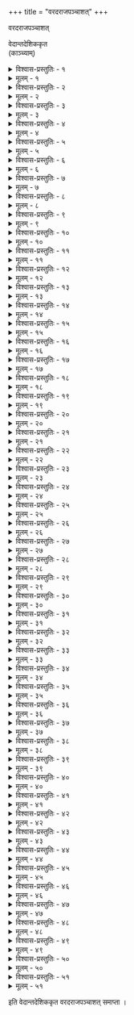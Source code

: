 +++
title = "वरदराजपञ्चाशत्"
+++
  
वरदराजपञ्चाशत्   
  
वेदान्तदेशिककृत  
(काञ्च्याम्)  


<details><summary>विश्वास-प्रस्तुतिः - १</summary>

द्विरदशिखरिसीम्ना सद्मवान् पद्मयोनेः  
तुरगसवनवेद्यां श्यामलो हव्यवाहः ।  
कलशजलधिकन्या वल्लरी कल्पशाखी  
कलयतु कुशलं नः कोऽपि कारुण्यराशिः ॥ १॥
</details>

<details><summary>मूलम् - १</summary>

द्विरदशिखरिसीम्ना सद्मवान् पद्मयोनेः  
तुरगसवनवेद्यां श्यामलो हव्यवाहः ।  
कलशजलधिकन्या वल्लरी कल्पशाखी  
कलयतु कुशलं नः कोऽपि कारुण्यराशिः ॥ १॥
</details>
  

<details><summary>विश्वास-प्रस्तुतिः - २</summary>

यस्यानुभावमधिगन्तुमशक्नुवन्तो  
मुह्यन्त्यभङ्गुरधियो मुनिसार्वभौमाः ।  
तस्यैव ते स्तुतिषु साहसमश्नुवानः  
क्षन्तव्य एष भवता करिशैलनाथ ॥ २॥
</details>

<details><summary>मूलम् - २</summary>

यस्यानुभावमधिगन्तुमशक्नुवन्तो  
मुह्यन्त्यभङ्गुरधियो मुनिसार्वभौमाः ।  
तस्यैव ते स्तुतिषु साहसमश्नुवानः  
क्षन्तव्य एष भवता करिशैलनाथ ॥ २॥
</details>
  

<details><summary>विश्वास-प्रस्तुतिः - ३</summary>

जानन्ननादिविहितानपराधवर्गान्  
स्वामिन् भयात्किमपि वक्तुमहं न शक्तः ।  
अव्याजवत्सल तथापि निरङ्कुशं मां  
वात्सल्यमेव भवतो मुखरीकरोति ॥ ३॥
</details>

<details><summary>मूलम् - ३</summary>

जानन्ननादिविहितानपराधवर्गान्  
स्वामिन् भयात्किमपि वक्तुमहं न शक्तः ।  
अव्याजवत्सल तथापि निरङ्कुशं मां  
वात्सल्यमेव भवतो मुखरीकरोति ॥ ३॥
</details>
  

<details><summary>विश्वास-प्रस्तुतिः - ४</summary>

किं व्याहरामि वरद स्तुतये कथं वा  
खद्योतवत्प्रलघु सङ्कुचितप्रकाशः ।  
तन्मे समर्पय मतिं च सरस्वतीं च  
त्वामञ्जसा स्तुतिपदैर्यदहं धिनोमि ॥ ४॥
</details>

<details><summary>मूलम् - ४</summary>

किं व्याहरामि वरद स्तुतये कथं वा  
खद्योतवत्प्रलघु सङ्कुचितप्रकाशः ।  
तन्मे समर्पय मतिं च सरस्वतीं च  
त्वामञ्जसा स्तुतिपदैर्यदहं धिनोमि ॥ ४॥
</details>
  

<details><summary>विश्वास-प्रस्तुतिः - ५</summary>

मच्छक्तिमात्रगणने किमिहास्ति शक्यं  
शक्येन वा तव करीश किमस्ति साध्यम् ।  
यद्यस्ति साधय मया तदपि त्वया वा  
किं वा भवेद्भवति किञ्चिदनीहमाने ॥ ५॥
</details>

<details><summary>मूलम् - ५</summary>

मच्छक्तिमात्रगणने किमिहास्ति शक्यं  
शक्येन वा तव करीश किमस्ति साध्यम् ।  
यद्यस्ति साधय मया तदपि त्वया वा  
किं वा भवेद्भवति किञ्चिदनीहमाने ॥ ५॥
</details>
  

<details><summary>विश्वास-प्रस्तुतिः - ६</summary>

स्तोत्रं मया विरचितं त्वदधीनवाचा  
त्वत्प्रीतये वरद यत्तदिदं न चित्रम् ।  
आवर्जयन्ति हृदयं खलु शिक्षकाणां  
मञ्जूनि पञ्जरशकुन्तविजल्पतानि ॥ ६॥
</details>

<details><summary>मूलम् - ६</summary>

स्तोत्रं मया विरचितं त्वदधीनवाचा  
त्वत्प्रीतये वरद यत्तदिदं न चित्रम् ।  
आवर्जयन्ति हृदयं खलु शिक्षकाणां  
मञ्जूनि पञ्जरशकुन्तविजल्पतानि ॥ ६॥
</details>
  

<details><summary>विश्वास-प्रस्तुतिः - ७</summary>

यं चक्षुषामविषयं हयमेधयज्वा  
द्राघीयसा सुचरितेन ददर्श वेधाः ।  
तं त्वां करीश करुणापरिणामतस्ते  
भूतानि हन्त निखिलानि निशामयन्ति ॥ ७॥
</details>

<details><summary>मूलम् - ७</summary>

यं चक्षुषामविषयं हयमेधयज्वा  
द्राघीयसा सुचरितेन ददर्श वेधाः ।  
तं त्वां करीश करुणापरिणामतस्ते  
भूतानि हन्त निखिलानि निशामयन्ति ॥ ७॥
</details>
  

<details><summary>विश्वास-प्रस्तुतिः - ८</summary>

तत्तत्पदैरुपहितेऽपि तुरङ्गमेधे  
शक्रादयो वरद पूर्वमलब्धभागाः ।  
अध्यक्षिते मखपतौ त्वयि चक्षुषैव  
हैरण्यगर्भ हविषां रसमन्वभूवन् ॥ ८॥
</details>

<details><summary>मूलम् - ८</summary>

तत्तत्पदैरुपहितेऽपि तुरङ्गमेधे  
शक्रादयो वरद पूर्वमलब्धभागाः ।  
अध्यक्षिते मखपतौ त्वयि चक्षुषैव  
हैरण्यगर्भ हविषां रसमन्वभूवन् ॥ ८॥
</details>
  

<details><summary>विश्वास-प्रस्तुतिः - ९</summary>

सर्गस्थितिप्रलयविभ्रमनाटिकायां  
शैलूषवद्विविधवेषपरिग्रहं त्वाम् ।  
सम्भावयन्ति हृदयेन करीश धन्याः  
संसारवारिनिधिसन्तरणैकपोतम् ॥ ९॥
</details>

<details><summary>मूलम् - ९</summary>

सर्गस्थितिप्रलयविभ्रमनाटिकायां  
शैलूषवद्विविधवेषपरिग्रहं त्वाम् ।  
सम्भावयन्ति हृदयेन करीश धन्याः  
संसारवारिनिधिसन्तरणैकपोतम् ॥ ९॥
</details>
  

<details><summary>विश्वास-प्रस्तुतिः - १०</summary>

प्राप्तोदयेषु वरद त्वदनुप्रवेशात्  
पद्मासनादिषु शिवादिषु कञ्चुकेषु ।  
तन्मात्रदर्शनविलोभितशेमुषीकाः  
तादात्म्यमूढमतयो निपतन्त्यधीराः ॥ १०॥
</details>

<details><summary>मूलम् - १०</summary>

प्राप्तोदयेषु वरद त्वदनुप्रवेशात्  
पद्मासनादिषु शिवादिषु कञ्चुकेषु ।  
तन्मात्रदर्शनविलोभितशेमुषीकाः  
तादात्म्यमूढमतयो निपतन्त्यधीराः ॥ १०॥
</details>
  

<details><summary>विश्वास-प्रस्तुतिः - ११</summary>

मध्ये विरिञ्चिशिवयोर्विहितावतारः  
ख्यातोऽपि तत्समतया तदिदं न चित्रम् ।  
मायावशेन मकरादि शरीरिणं त्वां  
तानेव पश्यति करीश यदेष लोकः ॥ ११॥
</details>

<details><summary>मूलम् - ११</summary>

मध्ये विरिञ्चिशिवयोर्विहितावतारः  
ख्यातोऽपि तत्समतया तदिदं न चित्रम् ।  
मायावशेन मकरादि शरीरिणं त्वां  
तानेव पश्यति करीश यदेष लोकः ॥ ११॥
</details>
  

<details><summary>विश्वास-प्रस्तुतिः - १२</summary>

ब्रह्मेति शङ्कर इतीन्द्र इति स्वराडि-  
त्यात्मेति सर्वमिति सर्वचराचरात्मन् ।  
हस्तीश सर्ववचसामवसानसीमां  
त्वां सर्वकारणमुशन्त्यनपाय वाचः ॥ १२॥
</details>

<details><summary>मूलम् - १२</summary>

ब्रह्मेति शङ्कर इतीन्द्र इति स्वराडि-  
त्यात्मेति सर्वमिति सर्वचराचरात्मन् ।  
हस्तीश सर्ववचसामवसानसीमां  
त्वां सर्वकारणमुशन्त्यनपाय वाचः ॥ १२॥
</details>
  

<details><summary>विश्वास-प्रस्तुतिः - १३</summary>

आशाधिपेषु गिरिशेषु चतुर्मुखेष्व-  
प्यव्याहता विधि निषेधमयी तवाज्ञा ।  
हस्तीश नित्यमनुपालनलङ्घनाभ्यां  
पुंसां शुभाशुभमयानि फलानि सूते ॥ १३॥
</details>

<details><summary>मूलम् - १३</summary>

आशाधिपेषु गिरिशेषु चतुर्मुखेष्व-  
प्यव्याहता विधि निषेधमयी तवाज्ञा ।  
हस्तीश नित्यमनुपालनलङ्घनाभ्यां  
पुंसां शुभाशुभमयानि फलानि सूते ॥ १३॥
</details>
  

<details><summary>विश्वास-प्रस्तुतिः - १४</summary>

त्रातापदि स्थितिपदं भरणं प्ररोहः  
छाया करीश सरसानि फलानि च त्वम् ।  
शाखागतत्रिदशवृन्दशकुन्तकानां  
किं नाम नासि महतां निगमद्रुमाणाम् ॥ १४॥
</details>

<details><summary>मूलम् - १४</summary>

त्रातापदि स्थितिपदं भरणं प्ररोहः  
छाया करीश सरसानि फलानि च त्वम् ।  
शाखागतत्रिदशवृन्दशकुन्तकानां  
किं नाम नासि महतां निगमद्रुमाणाम् ॥ १४॥
</details>
  

<details><summary>विश्वास-प्रस्तुतिः - १५</summary>

सामान्यबुद्धिजनकाश्च सदादिशब्दाः  
तत्त्वान्तरभ्रमकृतश्च शिवादि वाचः ।  
नारायणे त्वयि करीश वहन्त्यनन्यम्  
अन्वर्थवृत्तिपरिकल्पितमैककण्ठ्यम् ॥ १५॥
</details>

<details><summary>मूलम् - १५</summary>

सामान्यबुद्धिजनकाश्च सदादिशब्दाः  
तत्त्वान्तरभ्रमकृतश्च शिवादि वाचः ।  
नारायणे त्वयि करीश वहन्त्यनन्यम्  
अन्वर्थवृत्तिपरिकल्पितमैककण्ठ्यम् ॥ १५॥
</details>
  

<details><summary>विश्वास-प्रस्तुतिः - १६</summary>

सञ्चिन्तयन्त्यखिलहेयविपक्षभूतं  
शान्तोदितं शमवता हृदयेन धन्याः ।  
नित्यं परं वरद सर्वगतं सुसूक्ष्मं  
निष्पन्दनन्दथुमयं भवतः स्वरूपम् ॥ १६॥
</details>

<details><summary>मूलम् - १६</summary>

सञ्चिन्तयन्त्यखिलहेयविपक्षभूतं  
शान्तोदितं शमवता हृदयेन धन्याः ।  
नित्यं परं वरद सर्वगतं सुसूक्ष्मं  
निष्पन्दनन्दथुमयं भवतः स्वरूपम् ॥ १६॥
</details>
  

<details><summary>विश्वास-प्रस्तुतिः - १७</summary>

विश्वातिशायि सुखरूप यदात्मकस्त्वं  
व्यक्तिं करीश कथयन्ति तदात्मकां ते ।  
येनाधिरोहति मतिस्त्वदुपासकानां  
सा किं त्वमेव तव वेति वितर्कडोलाम् ॥ १७॥
</details>

<details><summary>मूलम् - १७</summary>

विश्वातिशायि सुखरूप यदात्मकस्त्वं  
व्यक्तिं करीश कथयन्ति तदात्मकां ते ।  
येनाधिरोहति मतिस्त्वदुपासकानां  
सा किं त्वमेव तव वेति वितर्कडोलाम् ॥ १७॥
</details>
  

<details><summary>विश्वास-प्रस्तुतिः - १८</summary>

मोहान्धकारविनिवर्तनजागरूके  
दोषा दिवापि निरवग्रहमेधमाने ।  
त्वत्तेजसि द्विरदशैलपते विमृष्टे  
श्लाघ्येत सन्तमसपर्वसहस्रभानोः ॥ १८॥
</details>

<details><summary>मूलम् - १८</summary>

मोहान्धकारविनिवर्तनजागरूके  
दोषा दिवापि निरवग्रहमेधमाने ।  
त्वत्तेजसि द्विरदशैलपते विमृष्टे  
श्लाघ्येत सन्तमसपर्वसहस्रभानोः ॥ १८॥
</details>
  

<details><summary>विश्वास-प्रस्तुतिः - १९</summary>

रूढस्य चिन्मयतया हृदये करीश  
स्तम्बानुकारि परिणामविशेषभाजः ।  
स्थानेषु जाग्रति चतुर्ष्वपि सत्त्ववन्तः  
शाखाविभागचतुरे तव चातुरात्म्ये ॥ १९॥
</details>

<details><summary>मूलम् - १९</summary>

रूढस्य चिन्मयतया हृदये करीश  
स्तम्बानुकारि परिणामविशेषभाजः ।  
स्थानेषु जाग्रति चतुर्ष्वपि सत्त्ववन्तः  
शाखाविभागचतुरे तव चातुरात्म्ये ॥ १९॥
</details>
  

<details><summary>विश्वास-प्रस्तुतिः - २०</summary>

नागाचलेश निखिलोपनिषन्मनीषा  
मञ्जूषिकामरकतं परिचिन्वतां त्वाम् ।  
तन्वी हृदि स्फुरति कापि शिखा मुनीनां  
सौदामिनीव निभृता नव मेघगर्भा ॥ २०॥
</details>

<details><summary>मूलम् - २०</summary>

नागाचलेश निखिलोपनिषन्मनीषा  
मञ्जूषिकामरकतं परिचिन्वतां त्वाम् ।  
तन्वी हृदि स्फुरति कापि शिखा मुनीनां  
सौदामिनीव निभृता नव मेघगर्भा ॥ २०॥
</details>
  

<details><summary>विश्वास-प्रस्तुतिः - २१</summary>

औदन्वते महति सद्मनि भासमाने  
श्लाघ्ये च दिव्यसदने तमसः परस्तात् ।  
अन्तःकलेवरमिदं सुषिरं सुसूक्ष्मं  
जातं करीश कथमादरणास्पदं ते ॥ २१॥
</details>

<details><summary>मूलम् - २१</summary>

औदन्वते महति सद्मनि भासमाने  
श्लाघ्ये च दिव्यसदने तमसः परस्तात् ।  
अन्तःकलेवरमिदं सुषिरं सुसूक्ष्मं  
जातं करीश कथमादरणास्पदं ते ॥ २१॥
</details>
  

<details><summary>विश्वास-प्रस्तुतिः - २२</summary>

बालाकृतेर्वटपलाशमितस्य यस्य  
ब्रह्माण्डमण्डलमभूदुदरैकदेशे ।  
तस्यैव तद्वरद हन्त कथं प्रभूतं  
वाराहमास्थितवतो वपुरद्भुतं ते ॥ २२॥
</details>

<details><summary>मूलम् - २२</summary>

बालाकृतेर्वटपलाशमितस्य यस्य  
ब्रह्माण्डमण्डलमभूदुदरैकदेशे ।  
तस्यैव तद्वरद हन्त कथं प्रभूतं  
वाराहमास्थितवतो वपुरद्भुतं ते ॥ २२॥
</details>
  

<details><summary>विश्वास-प्रस्तुतिः - २३</summary>

भक्तस्य दानवशिशोः परिपालनाय  
भद्रां नृसिंह कुहनामधिजग्मुषस्ते ।  
स्तम्भैकवर्जमधुनापि करीश नूनं  
त्रैलोक्यमेतदखिलं नरसिंहगर्भम् ॥ २३॥
</details>

<details><summary>मूलम् - २३</summary>

भक्तस्य दानवशिशोः परिपालनाय  
भद्रां नृसिंह कुहनामधिजग्मुषस्ते ।  
स्तम्भैकवर्जमधुनापि करीश नूनं  
त्रैलोक्यमेतदखिलं नरसिंहगर्भम् ॥ २३॥
</details>
  

<details><summary>विश्वास-प्रस्तुतिः - २४</summary>

क्रामन् जगत्कपटवामनतामुपेतः  
त्रेधा करीश स भवान् निदधे पदानि ।  
अद्यापि जन्तव इमे विमलेन यस्य  
पादोदकेन विधृतेन शिवा भवन्ति ॥ २४॥
</details>

<details><summary>मूलम् - २४</summary>

क्रामन् जगत्कपटवामनतामुपेतः  
त्रेधा करीश स भवान् निदधे पदानि ।  
अद्यापि जन्तव इमे विमलेन यस्य  
पादोदकेन विधृतेन शिवा भवन्ति ॥ २४॥
</details>
  

<details><summary>विश्वास-प्रस्तुतिः - २५</summary>

येनाचलप्रकृतिना रिपुसङ्क्षयार्थी  
वारां निधिं वरद पूर्वमलङ्घयस्त्वम् ।  
तं वीक्ष्य सेतुमधुनापि शरीरवन्तः  
सर्वे षडूर्मिबहुलं जलधिं तरन्ति ॥ २५॥
</details>

<details><summary>मूलम् - २५</summary>

येनाचलप्रकृतिना रिपुसङ्क्षयार्थी  
वारां निधिं वरद पूर्वमलङ्घयस्त्वम् ।  
तं वीक्ष्य सेतुमधुनापि शरीरवन्तः  
सर्वे षडूर्मिबहुलं जलधिं तरन्ति ॥ २५॥
</details>
  

<details><summary>विश्वास-प्रस्तुतिः - २६</summary>

इत्थं करीश दुरपह्नवदिव्यभव्य-  
रूपान्वितस्य विबुधादि विभूतिसाम्यात् ।  
केचिद्विचित्रचरितान् भवतोऽवतारान्  
सत्यान् दयापरवशस्य वदन्ति सन्तः ॥ २६॥
</details>

<details><summary>मूलम् - २६</summary>

इत्थं करीश दुरपह्नवदिव्यभव्य-  
रूपान्वितस्य विबुधादि विभूतिसाम्यात् ।  
केचिद्विचित्रचरितान् भवतोऽवतारान्  
सत्यान् दयापरवशस्य वदन्ति सन्तः ॥ २६॥
</details>
  

<details><summary>विश्वास-प्रस्तुतिः - २७</summary>

सौशील्यभावितधिया भवता कथञ्चित्  
सञ्छादितानपि गुणान् वरद त्वदीयान् ।  
प्रत्यक्षयन्त्यविकलं तव सन्निकृष्टाः  
पत्युस्त्विषामिव पयोदवृतान् मयूखान् ॥ २७॥
</details>

<details><summary>मूलम् - २७</summary>

सौशील्यभावितधिया भवता कथञ्चित्  
सञ्छादितानपि गुणान् वरद त्वदीयान् ।  
प्रत्यक्षयन्त्यविकलं तव सन्निकृष्टाः  
पत्युस्त्विषामिव पयोदवृतान् मयूखान् ॥ २७॥
</details>
  

<details><summary>विश्वास-प्रस्तुतिः - २८</summary>

नित्यं करीश तिमिराविलदृष्टयोऽपि  
सिद्धाञ्जनेन भवतैव विभूषिताक्षाः ।  
पश्यन्त्युपर्युपरि सञ्चरतामदृश्यं  
मायानिगूढमनपाय महानिधिं त्वाम् ॥ २८॥
</details>

<details><summary>मूलम् - २८</summary>

नित्यं करीश तिमिराविलदृष्टयोऽपि  
सिद्धाञ्जनेन भवतैव विभूषिताक्षाः ।  
पश्यन्त्युपर्युपरि सञ्चरतामदृश्यं  
मायानिगूढमनपाय महानिधिं त्वाम् ॥ २८॥
</details>
  

<details><summary>विश्वास-प्रस्तुतिः - २९</summary>

सद्यस्त्यजन्ति वरद त्वयि बद्धभावाः  
पैतामहादिषु पदेष्वपि भावबन्धम् ।  
कस्मै स्वदेत सुखसञ्चरणोत्सुकाय  
कारागृहे कनकश‍ृङ्खलयाऽपि बन्धः ॥ २९॥
</details>

<details><summary>मूलम् - २९</summary>

सद्यस्त्यजन्ति वरद त्वयि बद्धभावाः  
पैतामहादिषु पदेष्वपि भावबन्धम् ।  
कस्मै स्वदेत सुखसञ्चरणोत्सुकाय  
कारागृहे कनकश‍ृङ्खलयाऽपि बन्धः ॥ २९॥
</details>
  

<details><summary>विश्वास-प्रस्तुतिः - ३०</summary>

हस्तीश दुःखविषदिग्धफलानुबन्धि-  
न्याब्रह्मकीटमपराहतसम्प्रयोगे ।  
दुष्कर्मसञ्चयवशाद्दुरतिक्रमे नः  
प्रत्यस्त्रमञ्जलिरसौ तव निग्रहास्त्रे ॥ ३०॥
</details>

<details><summary>मूलम् - ३०</summary>

हस्तीश दुःखविषदिग्धफलानुबन्धि-  
न्याब्रह्मकीटमपराहतसम्प्रयोगे ।  
दुष्कर्मसञ्चयवशाद्दुरतिक्रमे नः  
प्रत्यस्त्रमञ्जलिरसौ तव निग्रहास्त्रे ॥ ३०॥
</details>
  

<details><summary>विश्वास-प्रस्तुतिः - ३१</summary>

त्वद्भक्तिपोतमवलम्बितुमक्षमाणां  
पारं परं वरद गन्तुमनीश्वराणाम् ।  
स्वैरं लिलङ्घयिषतां भववारिराशिं  
त्वामेव गन्तुमसि सेतुरभङ्गुरस्त्वम् ॥ ३१॥
</details>

<details><summary>मूलम् - ३१</summary>

त्वद्भक्तिपोतमवलम्बितुमक्षमाणां  
पारं परं वरद गन्तुमनीश्वराणाम् ।  
स्वैरं लिलङ्घयिषतां भववारिराशिं  
त्वामेव गन्तुमसि सेतुरभङ्गुरस्त्वम् ॥ ३१॥
</details>
  

<details><summary>विश्वास-प्रस्तुतिः - ३२</summary>

अश्रान्तसंसरणधर्मनिपीडितस्य  
भ्रान्तस्य मे वरद भोगमरीचिकासु ।  
जीवातुरस्तु निरवग्रहमेधमानो  
देव त्वदीयकरुणामृतदृष्टिपातः ॥ ३२॥
</details>

<details><summary>मूलम् - ३२</summary>

अश्रान्तसंसरणधर्मनिपीडितस्य  
भ्रान्तस्य मे वरद भोगमरीचिकासु ।  
जीवातुरस्तु निरवग्रहमेधमानो  
देव त्वदीयकरुणामृतदृष्टिपातः ॥ ३२॥
</details>
  

<details><summary>विश्वास-प्रस्तुतिः - ३३</summary>

अन्तःप्रविश्य भगवन्नखिलस्य जन्तोः  
आसेदुषस्तव करीश भृशं दवीयान् ।  
सत्यं भवेयमधुनापि स एव भूयः  
स्वाभाविकी तव दया यदि नान्तरायः ॥ ३३॥
</details>

<details><summary>मूलम् - ३३</summary>

अन्तःप्रविश्य भगवन्नखिलस्य जन्तोः  
आसेदुषस्तव करीश भृशं दवीयान् ।  
सत्यं भवेयमधुनापि स एव भूयः  
स्वाभाविकी तव दया यदि नान्तरायः ॥ ३३॥
</details>
  

<details><summary>विश्वास-प्रस्तुतिः - ३४</summary>

अज्ञातनिर्गममनागमवेदिनं मां  
अन्धं न किञ्चिदवलम्बनमश्नुवानम् ।  
एतावतीं गमयितुः पदवीं दयालोः  
शेषाध्वलेश नयने क इवातिभारः ॥ ३४॥
</details>

<details><summary>मूलम् - ३४</summary>

अज्ञातनिर्गममनागमवेदिनं मां  
अन्धं न किञ्चिदवलम्बनमश्नुवानम् ।  
एतावतीं गमयितुः पदवीं दयालोः  
शेषाध्वलेश नयने क इवातिभारः ॥ ३४॥
</details>
  

<details><summary>विश्वास-प्रस्तुतिः - ३५</summary>

भूयोऽपि हन्त वसतिर्यदि मे भवित्री  
याम्यासु दुर्विषहवृत्तिषु यातनासु ।  
सम्यग्भविष्यति ततः शरणागतानां  
संरक्षितेति बिरुदं वरद त्वदीयम् ॥ ३५॥
</details>

<details><summary>मूलम् - ३५</summary>

भूयोऽपि हन्त वसतिर्यदि मे भवित्री  
याम्यासु दुर्विषहवृत्तिषु यातनासु ।  
सम्यग्भविष्यति ततः शरणागतानां  
संरक्षितेति बिरुदं वरद त्वदीयम् ॥ ३५॥
</details>
  

<details><summary>विश्वास-प्रस्तुतिः - ३६</summary>

पर्याकुलं महति दुःखपयोनिधौ मां  
पश्यन् करीश यदि जोषमवस्थितस्त्वम् ।  
स्फारेक्षणेऽपि मिषति त्वयि निर्निमेषं  
पारे करिष्यति दया तव दुर्निवारा ॥ ३६॥
</details>

<details><summary>मूलम् - ३६</summary>

पर्याकुलं महति दुःखपयोनिधौ मां  
पश्यन् करीश यदि जोषमवस्थितस्त्वम् ।  
स्फारेक्षणेऽपि मिषति त्वयि निर्निमेषं  
पारे करिष्यति दया तव दुर्निवारा ॥ ३६॥
</details>
  

<details><summary>विश्वास-प्रस्तुतिः - ३७</summary>

किं वा करीश कृपणे मयि रक्षणीये  
धर्मादि बाह्यसहकारिगवेषणेन ।  
नन्वस्ति विश्वपरिपालनजागरूकः  
सङ्कल्प एव भवतो निपुणः सहायः ॥ ३७॥
</details>

<details><summary>मूलम् - ३७</summary>

किं वा करीश कृपणे मयि रक्षणीये  
धर्मादि बाह्यसहकारिगवेषणेन ।  
नन्वस्ति विश्वपरिपालनजागरूकः  
सङ्कल्प एव भवतो निपुणः सहायः ॥ ३७॥
</details>
  

<details><summary>विश्वास-प्रस्तुतिः - ३८</summary>

निर्यन्त्रणं परिणमन्ति न यावदेते  
नीरन्ध्रदुष्कृतभवा दुरितप्ररोहाः ।  
तावन्न चेत्त्वमुपगच्छसि शार्ङ्गधन्वा  
शक्यं त्वयापि न हि वारयितुं करीश ॥ ३८॥
</details>

<details><summary>मूलम् - ३८</summary>

निर्यन्त्रणं परिणमन्ति न यावदेते  
नीरन्ध्रदुष्कृतभवा दुरितप्ररोहाः ।  
तावन्न चेत्त्वमुपगच्छसि शार्ङ्गधन्वा  
शक्यं त्वयापि न हि वारयितुं करीश ॥ ३८॥
</details>
  

<details><summary>विश्वास-प्रस्तुतिः - ३९</summary>

यावन्न पश्यति निकामममर्षणो मां  
भ्रूभङ्गभीषणकरालमुखः कृतान्तः ।  
तावत्पतन्तु मयि ते भगवन् दयालोः  
उन्निद्रपद्मकलिका मधुराः कटाक्षाः ॥ ३९॥
</details>

<details><summary>मूलम् - ३९</summary>

यावन्न पश्यति निकामममर्षणो मां  
भ्रूभङ्गभीषणकरालमुखः कृतान्तः ।  
तावत्पतन्तु मयि ते भगवन् दयालोः  
उन्निद्रपद्मकलिका मधुराः कटाक्षाः ॥ ३९॥
</details>
  

<details><summary>विश्वास-प्रस्तुतिः - ४०</summary>

स त्वं स एव रभसो भवदौपवाह्यः  
चक्रं तदेव शितधारमहं च पाल्यः ।  
साधारणे त्वयि करीश समस्तजन्तोः  
मातङ्गमानुषभिदा न विशेषहेतुः ॥ ४०॥
</details>

<details><summary>मूलम् - ४०</summary>

स त्वं स एव रभसो भवदौपवाह्यः  
चक्रं तदेव शितधारमहं च पाल्यः ।  
साधारणे त्वयि करीश समस्तजन्तोः  
मातङ्गमानुषभिदा न विशेषहेतुः ॥ ४०॥
</details>
  

<details><summary>विश्वास-प्रस्तुतिः - ४१</summary>

निर्वापयिष्यति कदा करिशैलधामन्  
दुर्वारकर्मपरिपाकमहादवाग्निम् ।  
प्राचीनदुःखमपि मे सुखयन्निव त्वत्  
पादारविन्दपरिचाररसप्रवाहः ॥ ४१॥
</details>

<details><summary>मूलम् - ४१</summary>

निर्वापयिष्यति कदा करिशैलधामन्  
दुर्वारकर्मपरिपाकमहादवाग्निम् ।  
प्राचीनदुःखमपि मे सुखयन्निव त्वत्  
पादारविन्दपरिचाररसप्रवाहः ॥ ४१॥
</details>
  

<details><summary>विश्वास-प्रस्तुतिः - ४२</summary>

मुक्तः स्वयं सुकृतदुष्कृतश‍ृङ्खलाभ्यां  
अर्चिर्मुखैरधिकृतैरतिवाहिताध्वा ।  
स्वच्छन्दकिङ्करतया भवतः करीश  
स्वाभाविकं प्रतिलभेय महाधिकारम् ॥ ४२॥
</details>

<details><summary>मूलम् - ४२</summary>

मुक्तः स्वयं सुकृतदुष्कृतश‍ृङ्खलाभ्यां  
अर्चिर्मुखैरधिकृतैरतिवाहिताध्वा ।  
स्वच्छन्दकिङ्करतया भवतः करीश  
स्वाभाविकं प्रतिलभेय महाधिकारम् ॥ ४२॥
</details>
  

<details><summary>विश्वास-प्रस्तुतिः - ४३</summary>

त्वं चेत्प्रसीदसि तवास्मि समीपतश्चेत्  
त्वय्यस्तभक्तिरनघा करिशैलनाथ ।  
संसृज्यते यदि च दासजनस्त्वदीयः  
संसार एष भगवन्नपवर्ग एव ॥ ४३॥
</details>

<details><summary>मूलम् - ४३</summary>

त्वं चेत्प्रसीदसि तवास्मि समीपतश्चेत्  
त्वय्यस्तभक्तिरनघा करिशैलनाथ ।  
संसृज्यते यदि च दासजनस्त्वदीयः  
संसार एष भगवन्नपवर्ग एव ॥ ४३॥
</details>
  

<details><summary>विश्वास-प्रस्तुतिः - ४४</summary>

आहूयमानमनपायविभूतिकामैः  
आलोकलुप्तजगदान्ध्यमनुस्मरेयम् ।  
आलोहितांशुकमनाकुलहेतिजालं  
हैरण्यगर्भहयमेधहविर्भुजं त्वाम् ॥ ४४॥
</details>

<details><summary>मूलम् - ४४</summary>

आहूयमानमनपायविभूतिकामैः  
आलोकलुप्तजगदान्ध्यमनुस्मरेयम् ।  
आलोहितांशुकमनाकुलहेतिजालं  
हैरण्यगर्भहयमेधहविर्भुजं त्वाम् ॥ ४४॥
</details>
  

<details><summary>विश्वास-प्रस्तुतिः - ४५</summary>

भूयो भूयः पुलकनिचितैरङ्गकैरेधमानाः  
स्थूलस्थूलान् नयनमुकुलैर्बिभ्रतो बाष्पबिन्दून् ।  
धन्याः केचिद्वरद भवतः संसदं भूषयन्तः  
स्वान्तैरन्तर्विनयनिभृतैः स्वादयन्ते पदं ते ॥ ४५॥
</details>

<details><summary>मूलम् - ४५</summary>

भूयो भूयः पुलकनिचितैरङ्गकैरेधमानाः  
स्थूलस्थूलान् नयनमुकुलैर्बिभ्रतो बाष्पबिन्दून् ।  
धन्याः केचिद्वरद भवतः संसदं भूषयन्तः  
स्वान्तैरन्तर्विनयनिभृतैः स्वादयन्ते पदं ते ॥ ४५॥
</details>
  

<details><summary>विश्वास-प्रस्तुतिः - ४६</summary>

वरद तव विलोकयन्ति धन्याः मरकतभूधर मातृकायमाणम् ।  
व्यपगतपरिकर्मवारवाणं मृगमदपङ्कविशेषनीलमङ्गम् ॥ ४६॥
</details>

<details><summary>मूलम् - ४६</summary>

वरद तव विलोकयन्ति धन्याः मरकतभूधर मातृकायमाणम् ।  
व्यपगतपरिकर्मवारवाणं मृगमदपङ्कविशेषनीलमङ्गम् ॥ ४६॥
</details>
  

<details><summary>विश्वास-प्रस्तुतिः - ४७</summary>

अनिभृतपरिरम्भैराहितामिन्दिरायाः  
कनकवलयमुद्रां कण्ठदेशे दधानः ।  
फणिपतिशयनीयादुत्थितस्त्वं प्रभाते  
वरद सततमन्तर्मानसं सन्निधेयाः ॥ ४७॥
</details>

<details><summary>मूलम् - ४७</summary>

अनिभृतपरिरम्भैराहितामिन्दिरायाः  
कनकवलयमुद्रां कण्ठदेशे दधानः ।  
फणिपतिशयनीयादुत्थितस्त्वं प्रभाते  
वरद सततमन्तर्मानसं सन्निधेयाः ॥ ४७॥
</details>
  

<details><summary>विश्वास-प्रस्तुतिः - ४८</summary>

तुरगविहगराजस्यन्दनान्दोलिकादि-  
ष्वधिकमधिकमन्यामात्मशोभां दधानम् ।  
अनवधिकविभूतिं हस्तशैलेश्वरं त्वां  
अनुदिनमनिमेषैर्लोचनैर्निर्विशेयम् ॥ ४८॥
</details>

<details><summary>मूलम् - ४८</summary>

तुरगविहगराजस्यन्दनान्दोलिकादि-  
ष्वधिकमधिकमन्यामात्मशोभां दधानम् ।  
अनवधिकविभूतिं हस्तशैलेश्वरं त्वां  
अनुदिनमनिमेषैर्लोचनैर्निर्विशेयम् ॥ ४८॥
</details>
  

<details><summary>विश्वास-प्रस्तुतिः - ४९</summary>

निरन्तरं **निर्विशतस्** त्वदीयम्  
अ-स्पृष्ट-चिन्ता-पदम् आभिरूप्यम् ।  
सत्यं **शपे** वारण-शैल-नाथ  
वैकुण्ठ-वासेऽपि **न** मे **ऽभिलाषः** ॥ ४९॥
</details>

<details><summary>मूलम् - ४९</summary>

निरन्तरं निर्विशतस्त्वदीयमस्पृष्टचिन्तापदमाभिरूप्यम् ।  
सत्यं शपे वारणशैलनाथ वैकुण्ठवासेऽपि न मेऽभिलाषः ॥ ४९॥
</details>
  

<details><summary>विश्वास-प्रस्तुतिः - ५०</summary>

व्यातन्वाना तरुणतुलसीदामभिः स्वामभिख्यां  
मातङ्गाद्रौ मरकतरुचिं पुष्णती मानसे नः ।  
भोगैश्वर्यप्रियसहचरैः कापि लक्ष्मीकटाक्षैः  
भूयः श्यामा भुवनजननी देवता सन्निधत्ताम् ॥ ५०॥
</details>

<details><summary>मूलम् - ५०</summary>

व्यातन्वाना तरुणतुलसीदामभिः स्वामभिख्यां  
मातङ्गाद्रौ मरकतरुचिं पुष्णती मानसे नः ।  
भोगैश्वर्यप्रियसहचरैः कापि लक्ष्मीकटाक्षैः  
भूयः श्यामा भुवनजननी देवता सन्निधत्ताम् ॥ ५०॥
</details>
  

<details><summary>विश्वास-प्रस्तुतिः - ५१</summary>

इति विहितमुदारं वेङ्कटेशेन भक्त्या  
श्रुतिसुभगमिदं यः स्तोत्रमङ्गीकरोति ।  
करिशिखरि विटङ्कस्थायिनः कल्पवृक्षात्  
भवति फलमशेषं तस्य हस्तापचेयम् ॥ ५१॥
</details>

<details><summary>मूलम् - ५१</summary>

इति विहितमुदारं वेङ्कटेशेन भक्त्या  
श्रुतिसुभगमिदं यः स्तोत्रमङ्गीकरोति ।  
करिशिखरि विटङ्कस्थायिनः कल्पवृक्षात्  
भवति फलमशेषं तस्य हस्तापचेयम् ॥ ५१॥
</details>
  
इति वेदान्तदेशिककृत वरदराजपञ्चाशत् समाप्ता ।  
  
